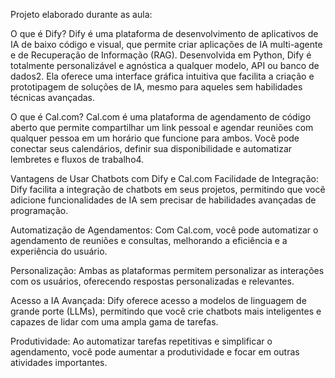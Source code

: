 Projeto elaborado durante as aula: 

O que é Dify?
Dify é uma plataforma de desenvolvimento de aplicativos de IA de baixo código e visual, que permite criar aplicações de IA multi-agente e de Recuperação de Informação (RAG). Desenvolvida em Python, Dify é totalmente personalizável e agnóstica a qualquer modelo, API ou banco de dados2. Ela oferece uma interface gráfica intuitiva que facilita a criação e prototipagem de soluções de IA, mesmo para aqueles sem habilidades técnicas avançadas.

O que é Cal.com?
Cal.com é uma plataforma de agendamento de código aberto que permite compartilhar um link pessoal e agendar reuniões com qualquer pessoa em um horário que funcione para ambos. Você pode conectar seus calendários, definir sua disponibilidade e automatizar lembretes e fluxos de trabalho4.

Vantagens de Usar Chatbots com Dify e Cal.com
Facilidade de Integração: Dify facilita a integração de chatbots em seus projetos, permitindo que você adicione funcionalidades de IA sem precisar de habilidades avançadas de programação.

Automatização de Agendamentos: Com Cal.com, você pode automatizar o agendamento de reuniões e consultas, melhorando a eficiência e a experiência do usuário.

Personalização: Ambas as plataformas permitem personalizar as interações com os usuários, oferecendo respostas personalizadas e relevantes.

Acesso a IA Avançada: Dify oferece acesso a modelos de linguagem de grande porte (LLMs), permitindo que você crie chatbots mais inteligentes e capazes de lidar com uma ampla gama de tarefas.

Produtividade: Ao automatizar tarefas repetitivas e simplificar o agendamento, você pode aumentar a produtividade e focar em outras atividades importantes.


